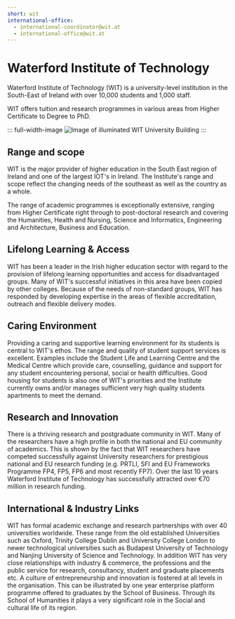 ```yaml
---
short: wit
international-office:
  - international-coordinator@wit.at
  - international-office@wit.at
---
```


# Waterford Institute of Technology

Waterford Institute of Technology (WIT) is a university-level institution in the South-East of Ireland with over 10,000 students and 1,000 staff.

WIT offers tuition and research programmes in various areas from Higher Certificate to Degree to PhD.

::: full-width-image
![Image of illuminated WIT University Building](https://www.wit.ie/images/uploads/About_Pics/WIT_front.JPG "Waterford Institute of Technology (WIT)")
:::

## Range and scope

WIT is the major provider of higher education in the South East region of Ireland and one of the largest IOT's in Ireland. The Institute's range and scope reflect the changing needs of the southeast as well as the country as a whole.

The range of academic programmes is exceptionally extensive, ranging from Higher Certificate right through to post-doctoral research and covering the Humanities, Health and Nursing, Science and Informatics, Engineering and Architecture, Business and Education. 

## Lifelong Learning & Access

WIT has been a leader in the Irish higher education sector with regard to the provision of lifelong learning opportunities and access for disadvantaged groups. Many of WIT's successful initiatives in this area have been copied by other colleges. Because of the needs of non-standard groups, WIT has responded by developing expertise in the areas of flexible accreditation, outreach and flexible delivery modes.

## Caring Environment

Providing a caring and supportive learning environment for its students is central to WIT's ethos. The range and quality of student support services is excellent. Examples include the Student Life and Learning Centre and the Medical Centre which provide care, counselling, guidance and support for any student encountering personal, social or health difficulties. Good housing for students is also one of WIT's priorities and the Institute currently owns and/or manages sufficient very high quality students apartments to meet the demand.

## Research and Innovation

There is a thriving research and postgraduate community in WIT. Many of the researchers have a high profile in both the national and EU community of academics. This is shown by the fact that WIT researchers have competed successfully against University researchers for prestigious national and EU research funding (e.g. PRTLI, SFI and EU Frameworks Programme FP4, FP5, FP6 and most recently FP7). Over the last 10 years Waterford Institute of Technology has successfully attracted over €70 million in research funding.

## International & Industry Links

WIT has formal academic exchange and research partnerships with over 40 universities worldwide. These range from the old established Universities such as Oxford, Trinity College Dublin and University College London to newer technological universities such as Budapest University of Technology and Nanjing University of Science and Technology. In addition WIT has very close relationships with industry & commerce, the professions and the public service for research, consultancy, student and graduate placements etc. A culture of entrepreneurship and innovation is fostered at all levels in the organisation. This can be illustrated by one year enterprise platform programme offered to graduates by the School of Business. Through its School of Humanities it plays a very significant role in the Social and cultural life of its region.
